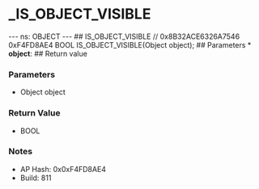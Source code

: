 # _IS_OBJECT_VISIBLE

--- ns: OBJECT --- ## IS_OBJECT_VISIBLE  // 0x8B32ACE6326A7546 0xF4FD8AE4 BOOL IS_OBJECT_VISIBLE(Object object);   ## Parameters * **object**:  ## Return value

### Parameters
* Object object

### Return Value
* BOOL

### Notes
* AP Hash: 0x0xF4FD8AE4
* Build: 811

